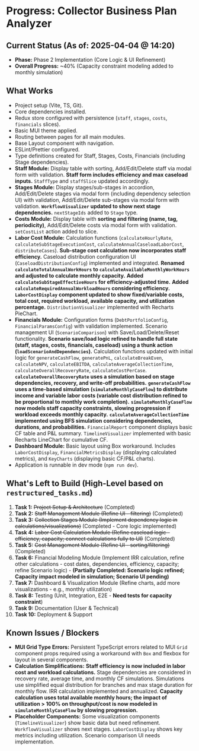 # Progress: Collector Business Plan Analyzer

## Current Status (As of: 2025-04-04 @ 14:20)

*   **Phase:** Phase 2 Implementation (Core Logic & UI Refinement)
*   **Overall Progress:** ~40% (Capacity constraint modeling added to monthly simulation)

## What Works

*   Project setup (Vite, TS, Git).
*   Core dependencies installed.
*   Redux store configured with persistence (`staff`, `stages`, `costs`, `financials` slices).
*   Basic MUI theme applied.
*   Routing between pages for all main modules.
*   Base Layout component with navigation.
*   ESLint/Prettier configured.
*   Type definitions created for Staff, Stages, Costs, Financials (including Stage dependencies).
*   **Staff Module:** Display table with sorting, Add/Edit/Delete staff via modal form with validation. **Staff form includes efficiency and max caseload inputs.** `StaffType` and `staffSlice` updated accordingly.
*   **Stages Module:** Display stages/sub-stages in accordion, Add/Edit/Delete stages via modal form (including dependency selection UI) with validation, Add/Edit/Delete sub-stages via modal form with validation. **`WorkflowVisualizer` updated to show next stage dependencies.** `nextStageIds` added to `Stage` type.
*   **Costs Module:** Display table with **sorting and filtering (name, tag, periodicity)**, Add/Edit/Delete costs via modal form with validation. `setCostList` action added to slice.
*   **Labor Cost Module:** Calculation functions (`calculateHourlyRate`, `calculateSubStageExecutionCost`, `calculateAnnualCaseloadLaborCost`, `distributeCases`). **Sub-stage cost calculation now incorporates staff efficiency.** Caseload distribution configuration UI (`CaseloadDistributionConfig`) implemented and integrated. **Renamed `calculateTotalAnnualWorkHours` to `calculateAvailableMonthlyWorkHours` and adjusted to calculate monthly capacity.** **Added `calculateSubStageEffectiveHours` for efficiency-adjusted time.** **Added `calculateRequiredAnnualWorkloadHours` considering efficiency.** **`LaborCostDisplay` component updated to show fixed/variable costs, total cost, required workload, available capacity, and utilization percentage.** `DistributionVisualizer` implemented with Recharts PieChart.
*   **Financials Module:** Configuration forms (`DebtPortfolioConfig`, `FinancialParamsConfig`) with validation implemented. Scenario management UI (`ScenarioComparison`) with Save/Load/Delete/Reset functionality. **Scenario save/load logic refined to handle full state (staff, stages, costs, financials, caseload) using a thunk action (`loadScenarioAndDependencies`).** Calculation functions updated with initial logic for `generateCashFlow`, `generatePnL`, `calculateBreakEven`, `calculateNPV`, `calculateEBITDA`, `calculateAverageCollectionTime`, `calculateOverallRecoveryRate`, `calculateCostPerCase`. **`calculateOverallRecoveryRate` uses a simulation based on stage dependencies, recovery, and write-off probabilities.** **`generateCashFlow` uses a time-based simulation (`simulateMonthlyCaseFlow`) to distribute income and variable labor costs (variable cost distribution refined to be proportional to monthly work completion).** **`simulateMonthlyCaseFlow` now models staff capacity constraints, slowing progression if workload exceeds monthly capacity.** **`calculateAverageCollectionTime` implemented using BFS simulation considering dependencies, durations, and probabilities.** `FinancialReport` component displays basic CF table and P&L summary. `TimelineVisualizer` implemented with basic Recharts LineChart for cumulative CF.
*   **Dashboard Module:** Basic layout using Box workaround. Includes `LaborCostDisplay`, `FinancialMetricsDisplay` (displaying calculated metrics), and `KeyCharts` (displaying basic CF/P&L charts).
*   Application is runnable in dev mode (`npm run dev`).

## What's Left to Build (High-Level based on `restructured_tasks.md`)

1.  **Task 1:** ~~Project Setup & Architecture~~ (Completed)
2.  **Task 2:** ~~Staff Management Module (Refine UI - filtering)~~ (Completed)
3.  **Task 3:** ~~Collection Stages Module (Implement dependency logic in calculations/visualizations)~~ (Completed - Core logic implemented)
4.  **Task 4:** ~~Labor Cost Calculation Module (Refine caseload logic - efficiency, capacity; connect calculations fully to UI)~~ (Completed)
5.  **Task 5:** ~~Cost Management Module (Refine UI - sorting/filtering)~~ (Completed)
6.  **Task 6:** Financial Modeling Module (Implement IRR calculation, refine other calculations - cost dates, dependencies, efficiency, capacity; refine Scenario logic) - **(Partially Completed: Scenario logic refined; Capacity impact modeled in simulation; Scenario UI pending)**
7.  **Task 7:** Dashboard & Visualization Module (Refine charts, add more visualizations - e.g., monthly utilization)
8.  **Task 8:** Testing (Unit, Integration, E2E - **Need tests for capacity constraint**)
9.  **Task 9:** Documentation (User & Technical)
10. **Task 10:** Deployment & Support

## Known Issues / Blockers

*   **MUI Grid Type Errors:** Persistent TypeScript errors related to MUI `Grid` component props required using a workaround with `Box` and flexbox for layout in several components.
*   **Calculation Simplifications:** **Staff efficiency is now included in labor cost and workload calculations.** Stage dependencies are considered in recovery rate, average time, and monthly CF simulations. Simulations use simplified equal distribution for branches and max stage duration for monthly flow. IRR calculation implemented and annualized. **Capacity calculation uses total available monthly hours; the impact of utilization > 100% on throughput/cost is now modeled in `simulateMonthlyCaseFlow` by slowing progression.**
*   **Placeholder Components:** Some visualization components (`TimelineVisualizer`) show basic data but need refinement. `WorkflowVisualizer` shows next stages. `LaborCostDisplay` shows key metrics including utilization. Scenario comparison UI needs implementation.
